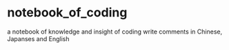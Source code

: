 # notebook_of_coding
a notebook of knowledge and insight of coding
write comments in Chinese, Japanses and English
